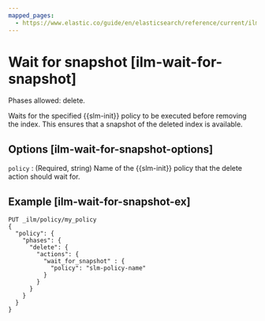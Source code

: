 ```yaml
---
mapped_pages:
  - https://www.elastic.co/guide/en/elasticsearch/reference/current/ilm-wait-for-snapshot.html
---
```


# Wait for snapshot [ilm-wait-for-snapshot]

Phases allowed: delete.

Waits for the specified {{slm-init}} policy to be executed before removing the index. This ensures that a snapshot of the deleted index is available.

## Options [ilm-wait-for-snapshot-options]

`policy`
:   (Required, string) Name of the {{slm-init}} policy that the delete action should wait for.


## Example [ilm-wait-for-snapshot-ex]

<!--
```console
PUT /_snapshot/backing_repo
{
 "type": "fs",
  "settings": {
    "location": "my_backup_location"
  }
}

PUT /_slm/policy/slm-policy-name
{
  "schedule": "0 30 1 * * ?",
  "name": "<daily-snap-{now/d}>",
  "repository": "backing_repo"
}
```
% TESTSETUP
-->

```console
PUT _ilm/policy/my_policy
{
  "policy": {
    "phases": {
      "delete": {
        "actions": {
          "wait_for_snapshot" : {
            "policy": "slm-policy-name"
          }
        }
      }
    }
  }
}
```


